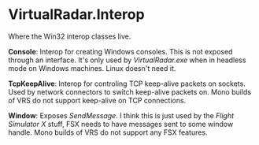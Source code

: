 ﻿# VirtualRadar.Interop
Where the Win32 interop classes live.

**Console**: Interop for creating Windows consoles. This is not exposed through an interface. It's only
used by *VirtualRadar.exe* when in headless mode on Windows machines. Linux doesn't need it.

**TcpKeepAlive**: Interop for controling TCP keep-alive packets on sockets. Used by network connectors
to switch keep-alive packets on. Mono builds of VRS do not support keep-alive on TCP connections.

**Window**: Exposes *SendMessage*. I think this is just used by the *Flight Simulator X* stuff, FSX needs to
have messages sent to some window handle. Mono builds of VRS do not support any FSX features.